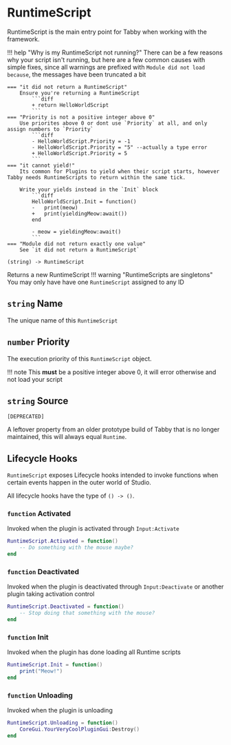 # RuntimeScript
RuntimeScript is the main entry point for Tabby when working with the framework.

!!! help "Why is my RuntimeScript not running?"
	There can be a few reasons why your script isn't running, but here are a few common causes with simple fixes, since all warnings are prefixed with `Module did not load because`, the messages have been truncated a bit

	=== "it did not return a RuntimeScript"
		Ensure you're returning a RuntimeScript
			```diff
			+ return HelloWorldScript
			```
	=== "Priority is not a positive integer above 0"
		Use priorites above 0 or dont use `Priority` at all, and only assign numbers to `Priority`
			```diff
			- HelloWorldScript.Priority = -1
			- HelloWorldScript.Priority = "5" --actually a type error
			+ HelloWorldScript.Priority = 5
			```
	=== "it cannot yield!"
		Its common for Plugins to yield when their script starts, however Tabby needs RuntimeScripts to return within the same tick.

		Write your yields instead in the `Init` block
			```diff
			HelloWorldScript.Init = function()
			-   print(meow)
			+   print(yieldingMeow:await())
			end

			- meow = yieldingMeow:await()
			```
	=== "Module did not return exactly one value"
		See `it did not return a RuntimeScript`

```
(string) -> RuntimeScript
```
Returns a new RuntimeScript
!!! warning "RuntimeScripts are singletons"
	You may only have have one `RuntimeScript` assigned to any ID

## `string` Name
The unique name of this `RuntimeScript`

## `number` Priority
The execution priority of this `RuntimeScript` object.

!!! note
	This **must** be a positive integer above 0, it will error otherwise and not load your script

## `string` Source
`[DEPRECATED]`

A leftover property from an older prototype build of Tabby that is no longer maintained, this will always equal `Runtime`.

## Lifecycle Hooks
`RuntimeScript` exposes Lifecycle hooks intended to invoke functions when certain events happen in the outer world of Studio.

All lifecycle hooks have the type of `() -> ()`.
### `function` Activated
Invoked when the plugin is activated through `Input:Activate`

```lua
RuntimeScript.Activated = function()
	-- Do something with the mouse maybe?
end
```

### `function` Deactivated
Invoked when the plugin is deactivated through `Input:Deactivate` or another plugin taking activation control

```lua
RuntimeScript.Deactivated = function()
	-- Stop doing that something with the mouse?
end
```

### `function` Init
Invoked when the plugin has done loading all Runtime scripts

```lua
RuntimeScript.Init = function()
	print("Meow!")
end
```

### `function` Unloading
Invoked when the plugin is unloading

```lua
RuntimeScript.Unloading = function()
	CoreGui.YourVeryCoolPluginGui:Destroy()
end
```

